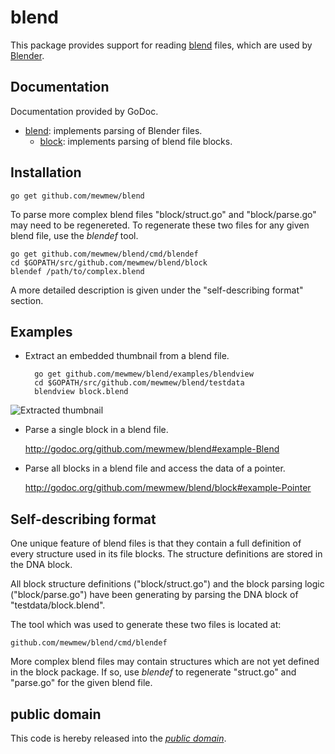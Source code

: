 blend
=====

This package provides support for reading [blend][1] files, which are used by
[Blender][].

[1]: http://www.blender.org/development/architecture/blender-file-format/
[Blender]: http://www.blender.org/

Documentation
-------------

Documentation provided by GoDoc.

- [blend][]: implements parsing of Blender files.
	- [block][]: implements parsing of blend file blocks.

[blend]: http://godoc.org/github.com/mewmew/blend
[block]: http://godoc.org/github.com/mewmew/blend/block

Installation
------------

	go get github.com/mewmew/blend

To parse more complex blend files "block/struct.go" and "block/parse.go" may
need to be regenereted. To regenerate these two files for any given blend file,
use the *blendef* tool.

	go get github.com/mewmew/blend/cmd/blendef
	cd $GOPATH/src/github.com/mewmew/blend/block
	blendef /path/to/complex.blend

A more detailed description is given under the "self-describing format" section.

Examples
--------

* Extract an embedded thumbnail from a blend file.

		go get github.com/mewmew/blend/examples/blendview
		cd $GOPATH/src/github.com/mewmew/blend/testdata
		blendview block.blend

![Extracted thumbnail](https://github.com/mewmew/blend/blob/master/examples/blendview/block.png?raw=true)

* Parse a single block in a blend file.

	http://godoc.org/github.com/mewmew/blend#example-Blend

* Parse all blocks in a blend file and access the data of a pointer.

	http://godoc.org/github.com/mewmew/blend/block#example-Pointer

Self-describing format
----------------------

One unique feature of blend files is that they contain a full definition of
every structure used in its file blocks. The structure definitions are stored in
the DNA block.

All block structure definitions ("block/struct.go") and the block parsing logic
("block/parse.go") have been generating by parsing the DNA block of
"testdata/block.blend".

The tool which was used to generate these two files is located at:

	github.com/mewmew/blend/cmd/blendef

More complex blend files may contain structures which are not yet defined in the
block package. If so, use *blendef* to regenerate "struct.go" and "parse.go" for
the given blend file.

public domain
-------------

This code is hereby released into the *[public domain][]*.

[public domain]: https://creativecommons.org/publicdomain/zero/1.0/
